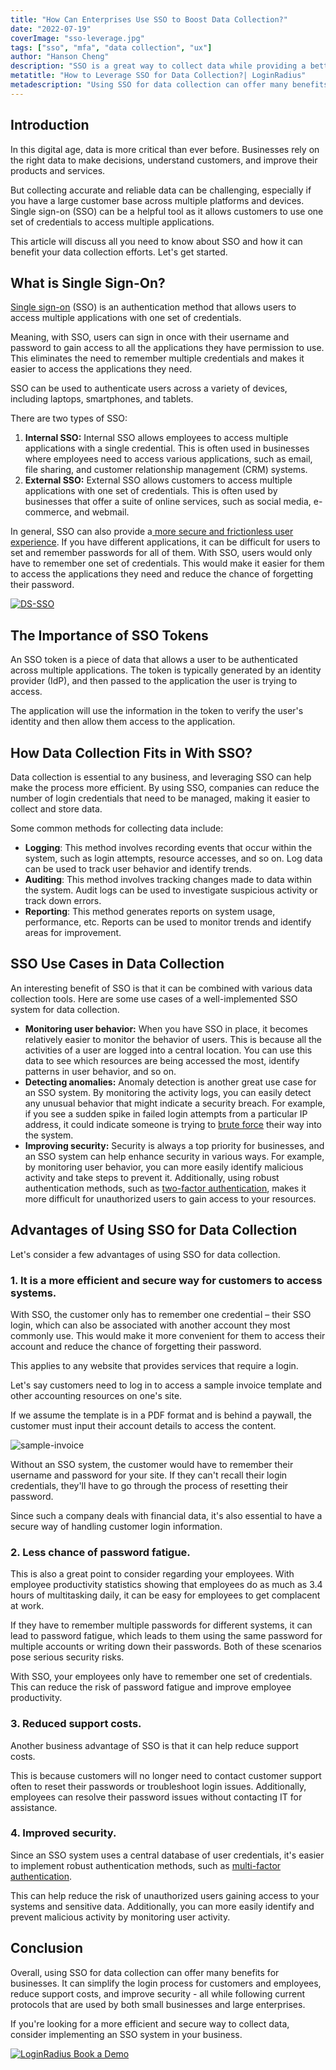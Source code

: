 ```yaml
---
title: "How Can Enterprises Use SSO to Boost Data Collection?"
date: "2022-07-19"
coverImage: "sso-leverage.jpg"
tags: ["sso", "mfa", "data collection", "ux"]
author: "Hanson Cheng"
description: "SSO is a great way to collect data while providing a better user experience and increasing security. This blog will help you get the most out of SSO for data collection, ensuring that your data is collected effectively and efficiently."
metatitle: "How to Leverage SSO for Data Collection?| LoginRadius"
metadescription: "Using SSO for data collection can offer many benefits for businesses. Read this blog to know all  about SSO and how it can benefit your data collection efforts."
---
```


## Introduction 

In this digital age, data is more critical than ever before. Businesses rely on the right data to make decisions, understand customers, and improve their products and services. 

But collecting accurate and reliable data can be challenging, especially if you have a large customer base across multiple platforms and devices. Single sign-on (SSO) can be a helpful tool as it allows customers to use one set of credentials to access multiple applications.

This article will discuss all you need to know about SSO and how it can benefit your data collection efforts. Let's get started.


## What is Single Sign-On?

[Single sign-on](https://www.loginradius.com/blog/identity/what-is-single-sign-on/) (SSO) is an authentication method that allows users to access multiple applications with one set of credentials.

Meaning, with SSO, users can sign in once with their username and password to gain access to all the applications they have permission to use. This eliminates the need to remember multiple credentials and makes it easier to access the applications they need.

SSO can be used to authenticate users across a variety of devices, including laptops, smartphones, and tablets.

There are two types of SSO:



1. **Internal SSO:** Internal SSO allows employees to access multiple applications with a single credential. This is often used in businesses where employees need to access various applications, such as email, file sharing, and customer relationship management (CRM) systems.
2. **External SSO:** External SSO allows customers to access multiple applications with one set of credentials. This is often used by businesses that offer a suite of online services, such as social media, e-commerce, and webmail.

In general, SSO can also provide a[ more secure and frictionless user experience](https://www.loginradius.com/blog/growth/4-tips-secure-frictionless-ux/). If you have different applications, it can be difficult for users to set and remember passwords for all of them. With SSO, users would only have to remember one set of credentials. This would make it easier for them to access the applications they need and reduce the chance of forgetting their password.

[![DS-SSO](DS-SSO.png)](https://www.loginradius.com/resource/loginradius-single-sign-on/)

## The Importance of SSO Tokens

An SSO token is a piece of data that allows a user to be authenticated across multiple applications. The token is typically generated by an identity provider (IdP), and then passed to the application the user is trying to access.

The application will use the information in the token to verify the user's identity and then allow them access to the application.


## How Data Collection Fits in With SSO?

Data collection is essential to any business, and leveraging SSO can help make the process more efficient. By using SSO, companies can reduce the number of login credentials that need to be managed, making it easier to collect and store data. 

Some common methods for collecting data include:



* **Logging**: This method involves recording events that occur within the system, such as login attempts, resource accesses, and so on. Log data can be used to track user behavior and identify trends.
* **Auditing**: This method involves tracking changes made to data within the system. Audit logs can be used to investigate suspicious activity or track down errors.
* **Reporting**: This method generates reports on system usage, performance, etc. Reports can be used to monitor trends and identify areas for improvement.


## SSO Use Cases in Data Collection

An interesting benefit of  SSO is that it can be combined with various data collection tools. Here are some use cases of a well-implemented SSO system for data collection.



* **Monitoring user behavior:** When you have SSO in place, it becomes relatively easier to monitor the behavior of users. This is because all the activities of a user are logged into a central location. You can use this data to see which resources are being accessed the most, identify patterns in user behavior, and so on.
* **Detecting anomalies:** Anomaly detection is another great use case for an SSO system. By monitoring the activity logs, you can easily detect any unusual behavior that might indicate a security breach. For example, if you see a sudden spike in failed login attempts from a particular IP address, it could indicate someone is trying to [brute force](https://www.loginradius.com/blog/identity/brute-force-lockout/) their way into the system.
* **Improving security:** Security is always a top priority for businesses, and an SSO system can help enhance security in various ways. For example, by monitoring user behavior, you can more easily identify malicious activity and take steps to prevent it. Additionally, using robust authentication methods, such as [two-factor authentication](https://www.loginradius.com/blog/identity/how-to-setup-2fa-in-online-accounts/), makes it more difficult for unauthorized users to gain access to your resources.


## Advantages of Using SSO for Data Collection

Let's consider a few advantages of using SSO for data collection.


### 1. It is a more efficient and secure way for customers to access systems.

With SSO, the customer only has to remember one credential – their SSO login, which can also be associated with another account they most commonly use. This would make it more convenient for them to access their account and reduce the chance of forgetting their password.

This applies to any website that provides services that require a login. 

Let's say customers need to log in to access a sample invoice template and other accounting resources on one's site. 

If we assume the template is in a PDF format and is behind a paywall, the customer must input their account details to access the content.

![sample-invoice](sample-invoice.png)


Without an SSO system, the customer would have to remember their username and password for your site. If they can't recall their login credentials, they'll have to go through the process of resetting their password. 

Since such a company deals with financial data, it's also essential to have a secure way of handling customer login information.


### 2. Less chance of password fatigue.

This is also a great point to consider regarding your employees. With employee productivity statistics showing that employees do as much as 3.4 hours of multitasking daily, it can be easy for employees to get complacent at work.

If they have to remember multiple passwords for different systems, it can lead to password fatigue, which leads to them using the same password for multiple accounts or writing down their passwords. Both of these scenarios pose serious security risks.

With SSO, your employees only have to remember one set of credentials. This can reduce the risk of password fatigue and improve employee productivity.


### 3. Reduced support costs.

Another business advantage of SSO is that it can help reduce support costs.

This is because customers will no longer need to contact customer support often to reset their passwords or troubleshoot login issues. Additionally, employees can resolve their password issues without contacting IT for assistance.


### 4. Improved security.

Since an SSO system uses a central database of user credentials, it's easier to implement robust authentication methods, such as [multi-factor authentication](https://www.loginradius.com/multi-factor-authentication/).

This can help reduce the risk of unauthorized users gaining access to your systems and sensitive data. Additionally, you can more easily identify and prevent malicious activity by monitoring user activity.


## Conclusion

Overall, using SSO for data collection can offer many benefits for businesses. It can simplify the login process for customers and employees, reduce support costs, and improve security - all while following current protocols that are used by both small businesses and large enterprises. 

If you're looking for a more efficient and secure way to collect data, consider implementing an SSO system in your business.


[![LoginRadius Book a Demo](../../assets/book-a-demo-loginradius.png)](https://www.loginradius.com/book-a-demo/)
